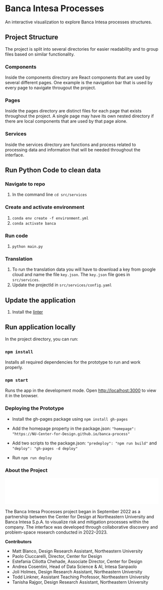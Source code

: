 # Banca Intesa Processes

An interactive visualization to explore Banca Intesa processes structures.

## Project Structure
The project is split into several directories for easier readability and to group files based on similar functionality.

### Components
Inside the components directory are React components that are used by several different pages. One example is the navigation bar that is used by every page to navigate througout the project.

### Pages
Inside the pages directory are distinct files for each page that exists throughout the project. A single page may have its own nested directory if there are local components that are used by that page alone.

### Services
Inside the services directory are functions and process related to processing data and information that will be needed throughout the interface.

## Run Python Code to clean data

### Navigate to repo
1. In the command line `cd src/services`

### Create and activate environment
1. `conda env create -f environment.yml`
1. `conda activate banca`

### Run code

1. `python main.py`

### Translation

1. To run the translation data you will have to download a key from google cloud and name the file `key.json`. The `key.json` file goes in `src/services`.
2. Update the projectId in `src/services/config.yaml`

## Update the application

1. Install the [linter](https://eslint.org/docs/latest/use/getting-started) 

## Run application locally

In the project directory, you can run:

### `npm install`

Installs all required dependencies for the prototype to run and work properly.

### `npm start`

Runs the app in the development mode.
Open [http://localhost:3000](http://localhost:3000) to view it in the browser.

### Deploying the Prototype

- Install the gh-pages package using `npm install gh-pages`

- Add the homepage property in the package.json: `"homepage": "https://NU-Center-for-Design.github.io/banca-process"`

- Add two scripts to the package.json: `"predeploy": "npm run build"` and  `"deploy": "gh-pages -d deploy"`

- Run `npm run deploy`

### About the Project

![Center for Design and Banca Intesa S.p.A.](public/assets/logos-repo.svg)

The Banca Intesa Processes project began in September 2022 as a partnership between the Center for Design at Northeastern University and Banca Intesa S.p.A. to visualize risk and mitigation processes within the company. The interface was developed through collaborative discovery and problem-space research conducted in 2022–2023. 

**Contributors**

* Matt Blanco, Design Research Assistant, Northeastern University
* Paolo Ciuccarelli, Director, Center for Design
* Estefania Ciliotta Chehade, Associate Director, Center for Design
* Andrea Cosentini, Head of Data Science & AI, Intesa Sanpaolo
* Joli Holmes, Design Research Assistant, Northeastern University
* Todd Linkner, Assistant Teaching Professor, Northeastern University
* Tanisha Rajgor, Design Research Assistant, Northeastern University
